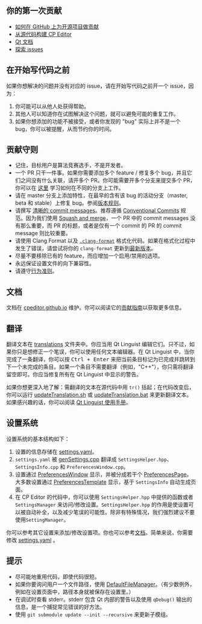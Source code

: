## 你的第一次贡献

-   [如何在 GitHub 上为开源项目做贡献](https://app.egghead.io/courses/how-to-contribute-to-an-open-source-project-on-github)
-   [从源代码构建 CP Editor](https://cpeditor.org/zh/docs/installation/build-from-source/)
-   [Qt 文档](https://doc.qt.io/)
-   [探索 issues](https://github.com/cpeditor/cpeditor/contribute)

## 在开始写代码之前

如果你想解决的问题并没有对应的 issue，请在开始写代码之前开一个 issue，因为：

1.  你可能可以从他人处获得帮助。
2.  其他人可以知道你在试图解决这个问题，就可以避免可能的重复工作。
3.  如果你想添加的功能不被接受，或者你发现的 "bug" 实际上并不是一个 bug，你可以被提醒，从而节约你的时间。

## 贡献守则

-   记住，目标用户是算法竞赛选手，不是开发者。
-   一个 PR 只干一件事。如果你需要添加多个 feature / 修复多个 bug，并且它们之间没有什么关联，请开多个 PR。你可能需要开多个分支来提交多个 PR，你可以在 [这里](https://learngitbranching.js.org/) 学习如何在不同的分支上工作。
-   请在 master 分支上添加特性，在最早的含有该 bug 的活动分支（master, beta 和 stable）上修复 bug。参阅[版本规则](VERSIONING.md)。
-   请撰写 [清晰的 commit messages](https://chris.beams.io/posts/git-commit/)。推荐遵循 [Conventional Commits](https://www.conventionalcommits.org/zh-hans) 规范。因为我们使用 [Squash and merge](https://docs.github.com/cn/free-pro-team@latest/github/collaborating-with-issues-and-pull-requests/about-pull-request-merges#压缩与合并拉取请求提交)，一个 PR 中的 commit messages 没有那么重要，而 PR 的标题，或者是仅有一个 commit 的 PR 的 commit message 则比较重要。
-   请使用 Clang Format 以及 [`.clang-format`](.clang-format) 格式化代码。如果在格式化过程中发生了错误，请尝试将你的 `clang-format` 更新到[最新版本](https://releases.llvm.org/download.html)。
-   尽量不要移除已有的 feature，而应增加一个启用/禁用的选项。
-   永远保证设置文件的向下兼容性。
-   请遵守[行为准则](CODE_OF_CONDUCT.md)。

## 文档

文档在 [cpeditor.github.io](https://github.com/cpeditor/cpeditor.github.io) 维护。你可以阅读它的[贡献指南](https://github.com/cpeditor/cpeditor.github.io/blob/hugo/CONTRIBUTING.md)以获取更多信息。

## 翻译

翻译文本在 [translations](translations) 文件夹中。你应当用 Qt Linguist 编辑它们。只不过，如果你只是想修正一个笔误，你可以使用任何文本编辑器。在 Qt Linguist 中，当你完成了一条翻译，你可以按 <kbd>Ctrl + Enter</kbd> 来把当前条目标记为已完成并跳转到下一个未完成的条目。如果一个条目不需要翻译（例如，"C++"），你只需将翻译留空即可。你应当修复所有在 Qt Linguist 中显示的警告。

如果你想更深入地了解：需翻译的文本在源代码中用 `tr()` 括起；在代码改变后，你可以运行 [updateTranslation.sh](tools/updateTranslation.sh) 或 [updateTranslation.bat](tools/updateTranslation.bat) 来更新翻译文本。如果感兴趣的话，你可以阅读 [Qt Linguist 使用手册](https://doc.qt.io/qt-5/qtlinguist-index.html)。

## 设置系统

设置系统的基本结构如下：

1.  设置的信息存储在 [settings.yaml](src/Settings/settings.yaml)。
2.  `settings.yaml` 被 [genSettings.cpp](src/Settings/genSettings.cpp) 翻译成 `SettingsHelper.hpp`、 `SettingsInfo.cpp` 和 `PreferencesWindow.cpp`。
3.  设置通过 [PreferencesWindow](src/Settings/PreferencesWindow.hpp) 显示，并被分成若干个 [PreferencesPage](src/Settings/PreferencesPage.hpp)。大多数设置通过 [PreferencesTemplate](src/Settings/PreferencesTemplate.hpp) 显示，基于 `SettingsInfo` 自动生成页面。
4.  在 CP Editor 的代码中，你可以使用 `SettingsHelper.hpp` 中提供的函数或者 `SettingsManager` 来访问/修改设置。`SettingsHelper.hpp` 的作用是使设置可以被自动补全，以及减少笔误的可能性。除非有特殊情况，我们强烈建议不要使用`SettingManager`。

你可以参考其它设置来添加/修改设置项。你也可以参考[文档](src/Settings/README_zh-CN.md)。简单来说，你需要修改 [settings.yaml](src/Settings/settings.yaml) 。

## 提示

-   尽可能地重用代码，即使代码很短。
-   如果你要询问用户一个文件路径，使用 [DefaultFileManager](src/Settings/DefaultPathManager.hpp)。（有少数例外，例如在设置页面中，路径本身就被保存在设置里。）
-   在调试时查看 stderr。stderr 包含 Qt 内部的警告以及使用 `qDebug()` 输出的信息，是一个捕捉常见错误的好方法。
-   使用 `git submodule update --init --recursive` 来更新子模组。
